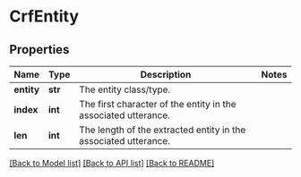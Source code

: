 # CrfEntity

## Properties
Name | Type | Description | Notes
------------ | ------------- | ------------- | -------------
**entity** | **str** | The entity class/type. | 
**index** | **int** | The first character of the entity in the associated utterance. | 
**len** | **int** | The length of the extracted entity in the associated utterance. | 

[[Back to Model list]](../README.md#documentation-for-models) [[Back to API list]](../README.md#documentation-for-api-endpoints) [[Back to README]](../README.md)


